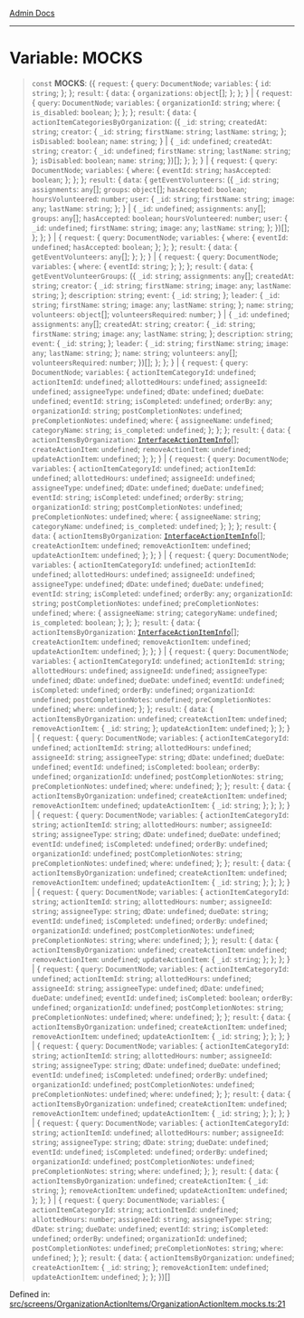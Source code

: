 [Admin Docs](/)

***

# Variable: MOCKS

> `const` **MOCKS**: (\{ `request`: \{ `query`: `DocumentNode`; `variables`: \{ `id`: `string`; \}; \}; `result`: \{ `data`: \{ `organizations`: `object`[]; \}; \}; \} \| \{ `request`: \{ `query`: `DocumentNode`; `variables`: \{ `organizationId`: `string`; `where`: \{ `is_disabled`: `boolean`; \}; \}; \}; `result`: \{ `data`: \{ `actionItemCategoriesByOrganization`: (\{ `_id`: `string`; `createdAt`: `string`; `creator`: \{ `_id`: `string`; `firstName`: `string`; `lastName`: `string`; \}; `isDisabled`: `boolean`; `name`: `string`; \} \| \{ `_id`: `undefined`; `createdAt`: `string`; `creator`: \{ `_id`: `undefined`; `firstName`: `string`; `lastName`: `string`; \}; `isDisabled`: `boolean`; `name`: `string`; \})[]; \}; \}; \} \| \{ `request`: \{ `query`: `DocumentNode`; `variables`: \{ `where`: \{ `eventId`: `string`; `hasAccepted`: `boolean`; \}; \}; \}; `result`: \{ `data`: \{ `getEventVolunteers`: (\{ `_id`: `string`; `assignments`: `any`[]; `groups`: `object`[]; `hasAccepted`: `boolean`; `hoursVolunteered`: `number`; `user`: \{ `_id`: `string`; `firstName`: `string`; `image`: `any`; `lastName`: `string`; \}; \} \| \{ `_id`: `undefined`; `assignments`: `any`[]; `groups`: `any`[]; `hasAccepted`: `boolean`; `hoursVolunteered`: `number`; `user`: \{ `_id`: `undefined`; `firstName`: `string`; `image`: `any`; `lastName`: `string`; \}; \})[]; \}; \}; \} \| \{ `request`: \{ `query`: `DocumentNode`; `variables`: \{ `where`: \{ `eventId`: `undefined`; `hasAccepted`: `boolean`; \}; \}; \}; `result`: \{ `data`: \{ `getEventVolunteers`: `any`[]; \}; \}; \} \| \{ `request`: \{ `query`: `DocumentNode`; `variables`: \{ `where`: \{ `eventId`: `string`; \}; \}; \}; `result`: \{ `data`: \{ `getEventVolunteerGroups`: (\{ `_id`: `string`; `assignments`: `any`[]; `createdAt`: `string`; `creator`: \{ `_id`: `string`; `firstName`: `string`; `image`: `any`; `lastName`: `string`; \}; `description`: `string`; `event`: \{ `_id`: `string`; \}; `leader`: \{ `_id`: `string`; `firstName`: `string`; `image`: `any`; `lastName`: `string`; \}; `name`: `string`; `volunteers`: `object`[]; `volunteersRequired`: `number`; \} \| \{ `_id`: `undefined`; `assignments`: `any`[]; `createdAt`: `string`; `creator`: \{ `_id`: `string`; `firstName`: `string`; `image`: `any`; `lastName`: `string`; \}; `description`: `string`; `event`: \{ `_id`: `string`; \}; `leader`: \{ `_id`: `string`; `firstName`: `string`; `image`: `any`; `lastName`: `string`; \}; `name`: `string`; `volunteers`: `any`[]; `volunteersRequired`: `number`; \})[]; \}; \}; \} \| \{ `request`: \{ `query`: `DocumentNode`; `variables`: \{ `actionItemCategoryId`: `undefined`; `actionItemId`: `undefined`; `allottedHours`: `undefined`; `assigneeId`: `undefined`; `assigneeType`: `undefined`; `dDate`: `undefined`; `dueDate`: `undefined`; `eventId`: `string`; `isCompleted`: `undefined`; `orderBy`: `any`; `organizationId`: `string`; `postCompletionNotes`: `undefined`; `preCompletionNotes`: `undefined`; `where`: \{ `assigneeName`: `undefined`; `categoryName`: `string`; `is_completed`: `undefined`; \}; \}; \}; `result`: \{ `data`: \{ `actionItemsByOrganization`: [`InterfaceActionItemInfo`](../../../../utils/interfaces/interfaces/InterfaceActionItemInfo.md)[]; `createActionItem`: `undefined`; `removeActionItem`: `undefined`; `updateActionItem`: `undefined`; \}; \}; \} \| \{ `request`: \{ `query`: `DocumentNode`; `variables`: \{ `actionItemCategoryId`: `undefined`; `actionItemId`: `undefined`; `allottedHours`: `undefined`; `assigneeId`: `undefined`; `assigneeType`: `undefined`; `dDate`: `undefined`; `dueDate`: `undefined`; `eventId`: `string`; `isCompleted`: `undefined`; `orderBy`: `string`; `organizationId`: `string`; `postCompletionNotes`: `undefined`; `preCompletionNotes`: `undefined`; `where`: \{ `assigneeName`: `string`; `categoryName`: `undefined`; `is_completed`: `undefined`; \}; \}; \}; `result`: \{ `data`: \{ `actionItemsByOrganization`: [`InterfaceActionItemInfo`](../../../../utils/interfaces/interfaces/InterfaceActionItemInfo.md)[]; `createActionItem`: `undefined`; `removeActionItem`: `undefined`; `updateActionItem`: `undefined`; \}; \}; \} \| \{ `request`: \{ `query`: `DocumentNode`; `variables`: \{ `actionItemCategoryId`: `undefined`; `actionItemId`: `undefined`; `allottedHours`: `undefined`; `assigneeId`: `undefined`; `assigneeType`: `undefined`; `dDate`: `undefined`; `dueDate`: `undefined`; `eventId`: `string`; `isCompleted`: `undefined`; `orderBy`: `any`; `organizationId`: `string`; `postCompletionNotes`: `undefined`; `preCompletionNotes`: `undefined`; `where`: \{ `assigneeName`: `string`; `categoryName`: `undefined`; `is_completed`: `boolean`; \}; \}; \}; `result`: \{ `data`: \{ `actionItemsByOrganization`: [`InterfaceActionItemInfo`](../../../../utils/interfaces/interfaces/InterfaceActionItemInfo.md)[]; `createActionItem`: `undefined`; `removeActionItem`: `undefined`; `updateActionItem`: `undefined`; \}; \}; \} \| \{ `request`: \{ `query`: `DocumentNode`; `variables`: \{ `actionItemCategoryId`: `undefined`; `actionItemId`: `string`; `allottedHours`: `undefined`; `assigneeId`: `undefined`; `assigneeType`: `undefined`; `dDate`: `undefined`; `dueDate`: `undefined`; `eventId`: `undefined`; `isCompleted`: `undefined`; `orderBy`: `undefined`; `organizationId`: `undefined`; `postCompletionNotes`: `undefined`; `preCompletionNotes`: `undefined`; `where`: `undefined`; \}; \}; `result`: \{ `data`: \{ `actionItemsByOrganization`: `undefined`; `createActionItem`: `undefined`; `removeActionItem`: \{ `_id`: `string`; \}; `updateActionItem`: `undefined`; \}; \}; \} \| \{ `request`: \{ `query`: `DocumentNode`; `variables`: \{ `actionItemCategoryId`: `undefined`; `actionItemId`: `string`; `allottedHours`: `undefined`; `assigneeId`: `string`; `assigneeType`: `string`; `dDate`: `undefined`; `dueDate`: `undefined`; `eventId`: `undefined`; `isCompleted`: `boolean`; `orderBy`: `undefined`; `organizationId`: `undefined`; `postCompletionNotes`: `string`; `preCompletionNotes`: `undefined`; `where`: `undefined`; \}; \}; `result`: \{ `data`: \{ `actionItemsByOrganization`: `undefined`; `createActionItem`: `undefined`; `removeActionItem`: `undefined`; `updateActionItem`: \{ `_id`: `string`; \}; \}; \}; \} \| \{ `request`: \{ `query`: `DocumentNode`; `variables`: \{ `actionItemCategoryId`: `string`; `actionItemId`: `string`; `allottedHours`: `number`; `assigneeId`: `string`; `assigneeType`: `string`; `dDate`: `undefined`; `dueDate`: `undefined`; `eventId`: `undefined`; `isCompleted`: `undefined`; `orderBy`: `undefined`; `organizationId`: `undefined`; `postCompletionNotes`: `string`; `preCompletionNotes`: `undefined`; `where`: `undefined`; \}; \}; `result`: \{ `data`: \{ `actionItemsByOrganization`: `undefined`; `createActionItem`: `undefined`; `removeActionItem`: `undefined`; `updateActionItem`: \{ `_id`: `string`; \}; \}; \}; \} \| \{ `request`: \{ `query`: `DocumentNode`; `variables`: \{ `actionItemCategoryId`: `string`; `actionItemId`: `string`; `allottedHours`: `number`; `assigneeId`: `string`; `assigneeType`: `string`; `dDate`: `undefined`; `dueDate`: `string`; `eventId`: `undefined`; `isCompleted`: `undefined`; `orderBy`: `undefined`; `organizationId`: `undefined`; `postCompletionNotes`: `undefined`; `preCompletionNotes`: `string`; `where`: `undefined`; \}; \}; `result`: \{ `data`: \{ `actionItemsByOrganization`: `undefined`; `createActionItem`: `undefined`; `removeActionItem`: `undefined`; `updateActionItem`: \{ `_id`: `string`; \}; \}; \}; \} \| \{ `request`: \{ `query`: `DocumentNode`; `variables`: \{ `actionItemCategoryId`: `undefined`; `actionItemId`: `string`; `allottedHours`: `undefined`; `assigneeId`: `string`; `assigneeType`: `undefined`; `dDate`: `undefined`; `dueDate`: `undefined`; `eventId`: `undefined`; `isCompleted`: `boolean`; `orderBy`: `undefined`; `organizationId`: `undefined`; `postCompletionNotes`: `string`; `preCompletionNotes`: `undefined`; `where`: `undefined`; \}; \}; `result`: \{ `data`: \{ `actionItemsByOrganization`: `undefined`; `createActionItem`: `undefined`; `removeActionItem`: `undefined`; `updateActionItem`: \{ `_id`: `string`; \}; \}; \}; \} \| \{ `request`: \{ `query`: `DocumentNode`; `variables`: \{ `actionItemCategoryId`: `string`; `actionItemId`: `string`; `allottedHours`: `number`; `assigneeId`: `string`; `assigneeType`: `string`; `dDate`: `undefined`; `dueDate`: `undefined`; `eventId`: `undefined`; `isCompleted`: `undefined`; `orderBy`: `undefined`; `organizationId`: `undefined`; `postCompletionNotes`: `undefined`; `preCompletionNotes`: `undefined`; `where`: `undefined`; \}; \}; `result`: \{ `data`: \{ `actionItemsByOrganization`: `undefined`; `createActionItem`: `undefined`; `removeActionItem`: `undefined`; `updateActionItem`: \{ `_id`: `string`; \}; \}; \}; \} \| \{ `request`: \{ `query`: `DocumentNode`; `variables`: \{ `actionItemCategoryId`: `string`; `actionItemId`: `undefined`; `allottedHours`: `number`; `assigneeId`: `string`; `assigneeType`: `string`; `dDate`: `string`; `dueDate`: `undefined`; `eventId`: `undefined`; `isCompleted`: `undefined`; `orderBy`: `undefined`; `organizationId`: `undefined`; `postCompletionNotes`: `undefined`; `preCompletionNotes`: `string`; `where`: `undefined`; \}; \}; `result`: \{ `data`: \{ `actionItemsByOrganization`: `undefined`; `createActionItem`: \{ `_id`: `string`; \}; `removeActionItem`: `undefined`; `updateActionItem`: `undefined`; \}; \}; \} \| \{ `request`: \{ `query`: `DocumentNode`; `variables`: \{ `actionItemCategoryId`: `string`; `actionItemId`: `undefined`; `allottedHours`: `number`; `assigneeId`: `string`; `assigneeType`: `string`; `dDate`: `string`; `dueDate`: `undefined`; `eventId`: `string`; `isCompleted`: `undefined`; `orderBy`: `undefined`; `organizationId`: `undefined`; `postCompletionNotes`: `undefined`; `preCompletionNotes`: `string`; `where`: `undefined`; \}; \}; `result`: \{ `data`: \{ `actionItemsByOrganization`: `undefined`; `createActionItem`: \{ `_id`: `string`; \}; `removeActionItem`: `undefined`; `updateActionItem`: `undefined`; \}; \}; \})[]

Defined in: [src/screens/OrganizationActionItems/OrganizationActionItem.mocks.ts:21](https://github.com/syedali237/talawa-admin/blob/dd4a08e622d0fa38bcf9758a530e8cdf917dbac8/src/screens/OrganizationActionItems/OrganizationActionItem.mocks.ts#L21)
